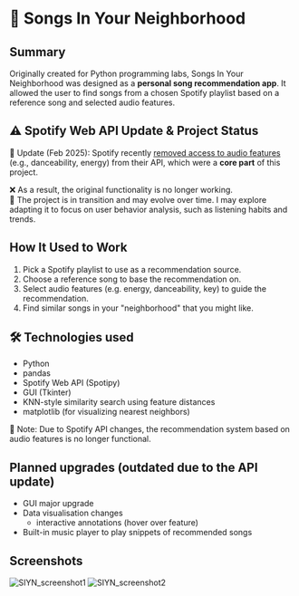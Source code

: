 # 🎵 Songs In Your Neighborhood 
## Summary
Originally created for Python programming labs, Songs In Your Neighborhood was designed as a **personal song recommendation app**. It allowed the user to find songs from a chosen Spotify playlist based on a reference song and selected audio features.

## ⚠ Spotify Web API Update & Project Status
🚨 Update (Feb 2025): Spotify recently [removed access to audio features](https://developer.spotify.com/blog/2024-11-27-changes-to-the-web-api) (e.g., danceability, energy) from their API, which were a **core part** of this project.  

❌ As a result, the original functionality is no longer working.   
🔄 The project is in transition and may evolve over time. I may explore adapting it to focus on user behavior analysis, such as listening habits and trends.

##  How It Used to Work
1) Pick a Spotify playlist to use as a recommendation source.
2) Choose a reference song to base the recommendation on.
3) Select audio features (e.g. energy, danceability, key) to guide the recommendation.
4) Find similar songs in your "neighborhood" that you might like.  

## 🛠 Technologies used
- Python
- pandas
- Spotify Web API (Spotipy)
- GUI (Tkinter)
- KNN-style similarity search using feature distances
- matplotlib (for visualizing nearest neighbors)


🚨 Note: Due to Spotify API changes, the recommendation system based on audio features is no longer functional.

## Planned upgrades (outdated due to the API update)
- GUI major upgrade
- Data visualisation changes
  - interactive annotations (hover over feature) 
- Built-in music player to play snippets of recommended songs

## Screenshots
![SIYN_screenshot1](https://user-images.githubusercontent.com/50332018/233088348-b5a47b3f-de6c-45f1-8f5c-ca02dac45a09.png)
![SIYN_screenshot2](https://user-images.githubusercontent.com/50332018/233088354-e08dfc38-3b6a-46ac-8efa-6748ebf4a163.png)


